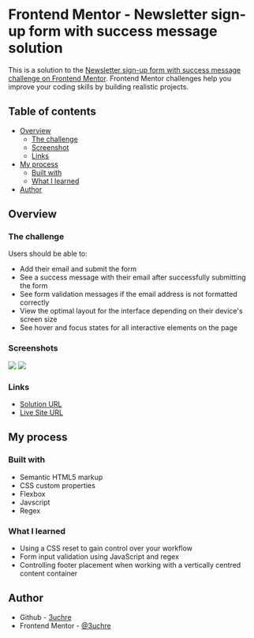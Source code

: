# Frontend Mentor - Newsletter sign-up form with success message solution

This is a solution to the [Newsletter sign-up form with success message challenge on Frontend Mentor](https://www.frontendmentor.io/challenges/newsletter-signup-form-with-success-message-3FC1AZbNrv). Frontend Mentor challenges help you improve your coding skills by building realistic projects. 

## Table of contents

- [Overview](#overview)
  - [The challenge](#the-challenge)
  - [Screenshot](#screenshot)
  - [Links](#links)
- [My process](#my-process)
  - [Built with](#built-with)
  - [What I learned](#what-i-learned)
- [Author](#author)

## Overview

### The challenge

Users should be able to:

- Add their email and submit the form
- See a success message with their email after successfully submitting the form
- See form validation messages if the email address is not formatted correctly
- View the optimal layout for the interface depending on their device's screen size
- See hover and focus states for all interactive elements on the page

### Screenshots

![](./screenshot-desktop.jpg)
![](./screenshot-mobile.jpg)

### Links

- [Solution URL](https://www.frontendmentor.io/solutions/responsive-newsletter-signup-component-with-regex-email-validation-ejbTAhgBiV)
- [Live Site URL](https://3uchre.github.io/newsletter-sign-up-with-success-message-main/)

## My process

### Built with

- Semantic HTML5 markup
- CSS custom properties
- Flexbox
- Javscript
- Regex

### What I learned

- Using a CSS reset to gain control over your workflow
- Form input validation using JavaScript and regex
- Controlling footer placement when working with a vertically centred content container

## Author

- Github - [3uchre](https://github.com/3uchre)
- Frontend Mentor - [@3uchre](https://www.frontendmentor.io/profile/3uchre)
